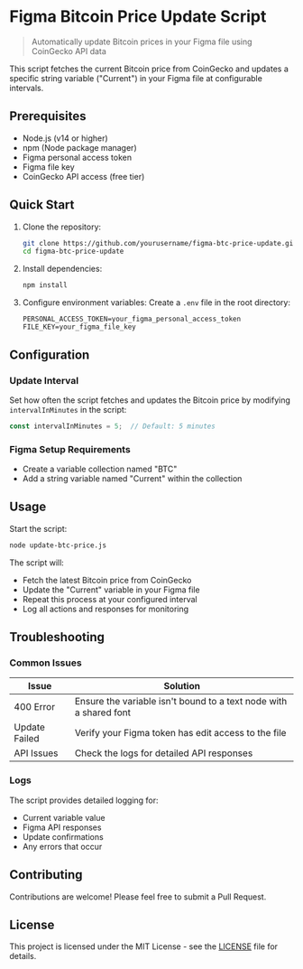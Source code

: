 # Figma Bitcoin Price Update Script

> Automatically update Bitcoin prices in your Figma file using CoinGecko API data

This script fetches the current Bitcoin price from CoinGecko and updates a specific string variable ("Current") in your Figma file at configurable intervals.

## Prerequisites

- Node.js (v14 or higher)
- npm (Node package manager)
- Figma personal access token
- Figma file key
- CoinGecko API access (free tier)

## Quick Start

1. Clone the repository:

    ```bash
    git clone https://github.com/yourusername/figma-btc-price-update.git
    cd figma-btc-price-update
    ```

2. Install dependencies:

    ```bash
    npm install
    ```

3. Configure environment variables:
Create a `.env` file in the root directory:

    ```env
    PERSONAL_ACCESS_TOKEN=your_figma_personal_access_token
    FILE_KEY=your_figma_file_key
    ```

## Configuration

### Update Interval

Set how often the script fetches and updates the Bitcoin price by modifying `intervalInMinutes` in the script:

```javascript
const intervalInMinutes = 5;  // Default: 5 minutes
```

### Figma Setup Requirements

- Create a variable collection named "BTC"
- Add a string variable named "Current" within the collection

## Usage

Start the script:

```bash
node update-btc-price.js
```

The script will:

- Fetch the latest Bitcoin price from CoinGecko
- Update the "Current" variable in your Figma file
- Repeat this process at your configured interval
- Log all actions and responses for monitoring

## Troubleshooting

### Common Issues

| Issue | Solution |
|-------|----------|
| 400 Error | Ensure the variable isn't bound to a text node with a shared font |
| Update Failed | Verify your Figma token has edit access to the file |
| API Issues | Check the logs for detailed API responses |

### Logs

The script provides detailed logging for:

- Current variable value
- Figma API responses
- Update confirmations
- Any errors that occur

## Contributing

Contributions are welcome! Please feel free to submit a Pull Request.

## License

This project is licensed under the MIT License - see the [LICENSE](LICENSE) file for details.
